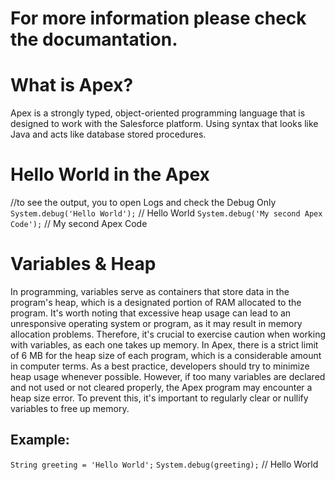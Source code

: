 # For more information please check the documantation. 

# What is Apex?
 Apex is a strongly typed, object-oriented programming language that is designed to work with the Salesforce platform. Using syntax that looks like Java and acts like database stored procedures. 

# Hello World in the Apex
//to see the output, you to open Logs and check the Debug Only
`System.debug('Hello World');` // Hello World
`System.debug('My second Apex Code');` // My second Apex Code

# Variables & Heap
In programming, variables serve as containers that store data in the program's heap, which is a designated portion of RAM allocated to the program. It's worth noting that excessive heap usage can lead to an unresponsive operating system or program, as it may result in memory allocation problems. Therefore, it's crucial to exercise caution when working with variables, as each one takes up memory.
In Apex, there is a strict limit of 6 MB for the heap size of each program, which is a considerable amount in computer terms. As a best practice, developers should try to minimize heap usage whenever possible. However, if too many variables are declared and not used or not cleared properly, the Apex program may encounter a heap size error. To prevent this, it's important to regularly clear or nullify variables to free up memory.

## Example:
`String greeting = 'Hello World';`
`System.debug(greeting);` // Hello World